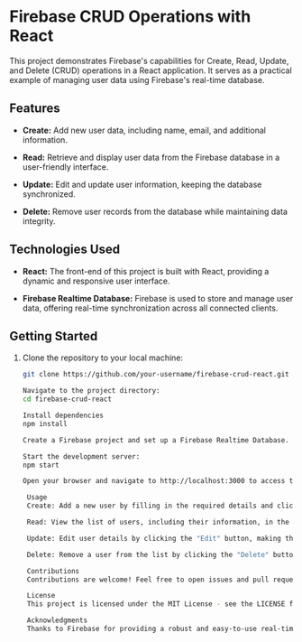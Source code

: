# Firebase CRUD Operations with React

This project demonstrates Firebase's capabilities for Create, Read, Update, and Delete (CRUD) operations in a React application. It serves as a practical example of managing user data using Firebase's real-time database.

## Features

- **Create:** Add new user data, including name, email, and additional information.

- **Read:** Retrieve and display user data from the Firebase database in a user-friendly interface.

- **Update:** Edit and update user information, keeping the database synchronized.

- **Delete:** Remove user records from the database while maintaining data integrity.

## Technologies Used

- **React:** The front-end of this project is built with React, providing a dynamic and responsive user interface.

- **Firebase Realtime Database:** Firebase is used to store and manage user data, offering real-time synchronization across all connected clients.

## Getting Started

1. Clone the repository to your local machine:

   ```bash
   git clone https://github.com/your-username/firebase-crud-react.git

   Navigate to the project directory:
   cd firebase-crud-react

   Install dependencies
   npm install

   Create a Firebase project and set up a Firebase Realtime Database. Update your Firebase configuration in the project.
   
   Start the development server:
   npm start

   Open your browser and navigate to http://localhost:3000 to access the CRUD application.

    Usage
    Create: Add a new user by filling in the required details and clicking the "Add User" button.

    Read: View the list of users, including their information, in the user interface.

    Update: Edit user details by clicking the "Edit" button, making the necessary changes, and clicking "Update."

    Delete: Remove a user from the list by clicking the "Delete" button. A confirmation prompt will appear.

    Contributions
    Contributions are welcome! Feel free to open issues and pull requests to improve this project.

    License
    This project is licensed under the MIT License - see the LICENSE file for details.

    Acknowledgments
    Thanks to Firebase for providing a robust and easy-to-use real-time database for this project.
